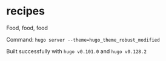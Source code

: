 # recipes
Food, food, food

Command: `hugo server --theme=hugo_theme_robust_modified`

Built successfully with `hugo v0.101.0` and `hugo v0.128.2`
